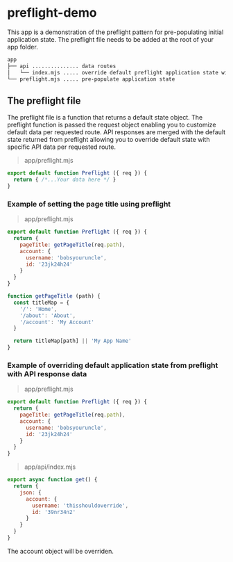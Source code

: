 # preflight-demo

This app is a demonstration of the preflight pattern for pre-populating initial application state.
The preflight file needs to be added at the root of your app folder.

```bash
app
├── api ............... data routes
│   └── index.mjs ..... override default preflight application state with api data
└── preflight.mjs ..... pre-populate application state

```

## The preflight file

The preflight file is a function that returns a default state object.
The preflight function is passed the request object enabling you to customize default data per requested route.
API responses are merged with the default state returned from preflight allowing you to override default state with specific API data per requested route.

> app/preflight.mjs

```JavaScript
export default function Preflight ({ req }) {
  return { /*...Your data here */ }
}
```

### Example of setting the page title using preflight

> app/preflight.mjs

```JavaScript
export default function Preflight ({ req }) {
  return {
    pageTitle: getPageTitle(req.path),
    account: {
      username: 'bobsyouruncle',
      id: '23jk24h24'
    }
  }
}

function getPageTitle (path) {
  const titleMap = {
    '/': 'Home',
    '/about': 'About',
    '/account': 'My Account'
  }

  return titleMap[path] || 'My App Name'
}
```

### Example of overriding default application state from preflight with API response data

> app/preflight.mjs

```JavaScript
export default function Preflight ({ req }) {
  return {
    pageTitle: getPageTitle(req.path),
    account: {
      username: 'bobsyouruncle',
      id: '23jk24h24'
    }
  }
}
```
> app/api/index.mjs

```JavaScript
export async function get() {
  return {
    json: {
      account: {
        username: 'thisshouldoverride',
        id: '39nr34n2'
      }
    }
  }
}
```
The account object will be overriden.
